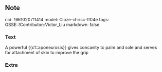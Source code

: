 ## Note
nid: 1661020711414
model: Cloze-chrisc-ff04e
tags: GSSE::!Contributor::Victor_Liu
markdown: false

### Text
A powerful {{c1::aponeurosis}} gives concavity to palm and sole and serves for attachment of skin to improve the grip

### Extra

